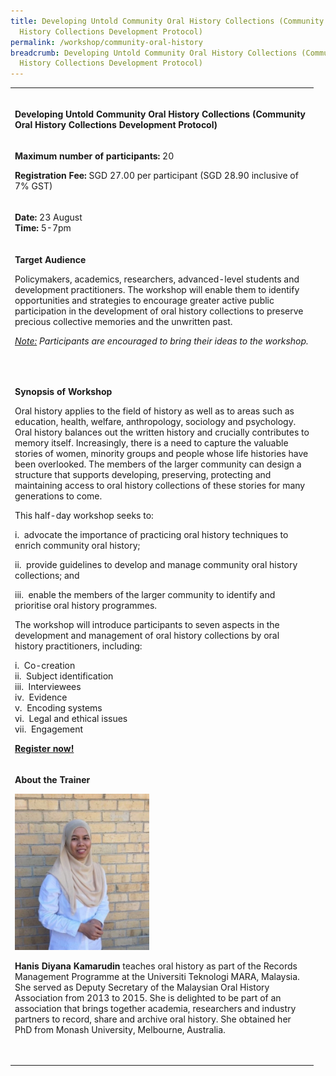```yaml
---
title: Developing Untold Community Oral History Collections (Community Oral
  History Collections Development Protocol)
permalink: /workshop/community-oral-history
breadcrumb: Developing Untold Community Oral History Collections (Community Oral
  History Collections Development Protocol)
---
```

<table>
<tbody>
<tr>
<td width="471"><br />
<p><strong>Developing Untold Community Oral History Collections (Community Oral History Collections Development Protocol)</strong></p>
</td>
</tr>
<tr>
<td width="471">
<p><strong>Maximum number of participants: </strong>20</p>
<p><strong>Registration Fee: </strong>SGD 27.00 per participant (SGD 28.90 inclusive of 7% GST)</p>

</td>
</tr>
<tr>
<td width="471">
<p><strong>Date: </strong>23 August
<br><strong>Time:</strong> 5-7pm

</td>
</tr>
<tr>
<td width="471">
<p><strong>Target Audience</strong></p>
<p>Policymakers, academics, researchers, advanced-level students and development practitioners. The workshop will enable them to identify opportunities and strategies to encourage greater active public participation in the development of oral history collections to preserve precious collective memories and the unwritten past.</p>
<p><em><u>Note:</u> </em><em>Participants are encouraged to bring their ideas to the workshop. </em></p>
<p>&nbsp;</p>
</td>
</tr>
<tr>
<td width="471">
<p><strong>Synopsis of Workshop</strong></p>
<p>Oral history applies to the field of history as well as to areas such as education, health, welfare, anthropology, sociology and psychology. Oral history balances out the written history and crucially contributes to memory itself. Increasingly, there is a need to capture the valuable stories of women, minority groups and people whose life histories have been overlooked. The members of the larger community can design a structure that supports developing, preserving, protecting and maintaining access to oral history collections of these stories for many generations to come.</p>
<p>This half-day workshop seeks to:</p>
<p>i.&nbsp;&nbsp;advocate the importance of practicing oral history techniques to enrich community oral history;</p>
<p>ii.&nbsp;&nbsp;provide guidelines to develop and manage community oral history collections; and</p>
<p>iii.&nbsp;&nbsp;enable the members of the larger community to identify and prioritise oral history programmes.</p>
<p>The workshop will introduce participants to seven aspects in the development and management of oral history collections by oral history practitioners, including:</p>
<p>i.&nbsp;&nbsp;Co-creation
<br>ii.&nbsp;&nbsp;Subject identification
<br>iii.&nbsp;&nbsp;Interviewees
<br>iv.&nbsp;&nbsp;Evidence
<br>v.&nbsp;&nbsp;Encoding systems
<br>vi.&nbsp;&nbsp;Legal and ethical issues
<br>vii.&nbsp;&nbsp;Engagement</p>
<p><strong><a href="https://www.nlb.gov.sg/golibrary2/e/ioha2020workshop2">Register now!</a></strong></p>
</td>
</tr>
<tr>
<td width="471">
<p><strong>About the Trainer</strong></p>
<img src="/images/hanisdiyana.jpg" alt="Hanis Diyana Kamarudin" style="width:215px;" />
<p><strong>Hanis Diyana Kamarudin</strong> teaches oral history as part of the Records Management Programme at the Universiti Teknologi MARA, Malaysia. She served as Deputy Secretary of the Malaysian Oral History Association from 2013 to 2015. She is delighted to be part of an association that brings together academia, researchers and industry partners to record, share and archive oral history. She obtained her PhD from Monash University, Melbourne, Australia.</p>
<p>&nbsp;</p>
</td>
</tr>
</tbody>
</table>